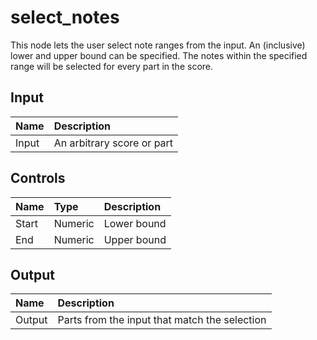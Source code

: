 # select_notes

This node lets the user select note ranges from the input. An (inclusive) lower and upper bound can be specified. The notes within the specified range will be selected for every part in the score.

## Input

| Name  | Description                |
| :---- | :------------------------- |
| Input | An arbitrary score or part |

## Controls

| Name  | Type    | Description |
| :---- | :------ | :---------- |
| Start | Numeric | Lower bound |
| End   | Numeric | Upper bound |

## Output

| Name   | Description                                   |
| :----- | :-------------------------------------------- |
| Output | Parts from the input that match the selection |

